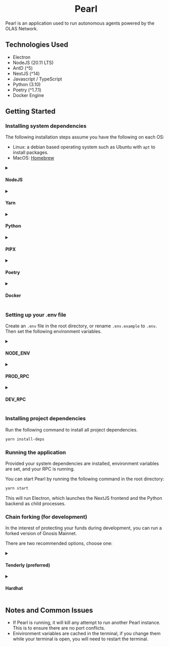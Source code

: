 <h1 align="center">
<b>Pearl</b>
</h1>

Pearl is an application used to run autonomous agents powered by the OLAS Network.

## Technologies Used

- Electron
- NodeJS (20.11 LTS)
- AntD (^5)
- NextJS (^14)
- Javascript / TypeScript
- Python (3.10)
- Poetry (^1.7.1)
- Docker Engine

## Getting Started

### Installing system dependencies

The following installation steps assume you have the following on each OS:

- Linux: a debian based operating system such as Ubuntu with `apt` to install packages.
- MacOS: [Homebrew](https://brew.sh/)

<details><summary><h4>NodeJS</summary></h4>

NodeJS is best installed and managed through NVM. It allows you to install and select specific versions of NodeJS. Pearl has been built using version 20.11, LTS.

<h5>Linux</h5>

```bash
sudo apt install curl 
curl https://raw.githubusercontent.com/creationix/nvm/master/install.sh | bash 
source ~/.bashrc
nvm install --lts
nvm use --lts
```

<h5>MacOS</h5>

```bash
brew install nvm
```

Set up NVM for console usage. Dependant on the shell, you should edit the config file to contain the following code.
If you're using Bash or Zsh, you might add them to your `~/.bash_profile`, `~/.bashrc`, or `~/.zshrc` file:

```bash
export NVM_DIR="$HOME/.nvm"
[ -s "$NVM_DIR/nvm.sh" ] && \. "$NVM_DIR/nvm.sh"  # This loads nvm
[ -s "$NVM_DIR/bash_completion" ] && \. "$NVM_DIR/bash_completion"  # This loads nvm bash_completion
```

Close and reopen Terminal, or run `source ~/.bash_profile`, `source ~/.zshrc`, or `source ~/.bashrc` to reload the shell configuration.

Verify your installation by running `nvm --version`. Then run:

```bash
nvm install --lts
nvm use --lts
```

</details>

<details><summary><h4>Yarn</h4></summary>

Yarn is the package manager used for dependency management of the Electron app and NextJS frontend.

```bash
npm install --global yarn
```
</details>

<details><summary><h4>Python</h4></summary>

<h5>Linux</h5>

```bash
sudo apt install python3
```

<h5>MacOS</h5>

```bash
brew install python
```

</details>

<details><summary><h4>PIPX</h4></summary>

<h5>Linux</h5>

```bash
sudo apt install pipx
```

<h5>MacOS</h5>

```bash
brew install pipx
```

</details>

<details><summary><h4>Poetry</h4></summary>

Poetry is used on the backend to install and manage dependencies, and create a virtual environment for the backend API.

```bash
pipx install poetry
```

If promoted to run `pipx ensurepath`, run it.

</details>

<details><summary><h4>Docker</h4></summary>

<h5>Linux</h5>

*Update the `ubuntu.22.04~jammy` version string to your current OS version before running the following command:*

```bash
VERSION_STRING=5:24.0.7-1~ubuntu.22.04~jammy
sudo apt-get install docker-ce=$VERSION_STRING docker-ce-cli=$VERSION_STRING containerd.io docker-buildx-plugin docker-compose-plugin
sudo usermod -aG docker $USER
```

If you are unsure about your current OS version/codename, you can find it by running:

```bash
lsb_release -a
```

<h5>MacOS</h5>

You can [install Docker Desktop via the Docker website](https://www.docker.com/products/docker-desktop/). Be sure to select the correct version for your system's CPU architecture.

If you are unsure about your system's CPU architecture, run the following command:

```bash
uname -p
# x86 64    Intel chip
# arm64     Apple chip
```

</details>

<h3>Setting up your .env file</h3>

Create an `.env` file in the root directory, or rename `.env.example` to `.env`.
Then set the following environment variables.

<details><summary><h4>NODE_ENV</h4></summary>

For development usage, set `NODE_ENV=development`.
For production usage, set `NODE_ENV=production`.

</details>

<details><summary><h4>PROD_RPC</h4></summary>

**This variable is required for both development and production.**
**Must be a Gnosis Mainnet RPC URL.**

- In `development` this RPC url is only used if/when forking mainnet with Hardhat (covered later). This process allows you to test without losing funds.
- In `production` this RPC URL is used as the main RPC for Pearl.

You can get a Gnosis RPC from [Nodies](https://www.nodies.app/).

Once you have a Gnosis Mainnet RPC URL, set `PROD_RPC=YOUR_RPC_URL_HERE` in your .env file.

Note: this must be an external RPC. If you decide to use Hardhat for testing on a mainnet fork, do _not_ set your Hardhat Node URL here.
</details>

<details><summary><h4>DEV_RPC</h4></summary>

This environment variable is only used when `NODE_ENV=development` is set.

In `development` mode, it is used throughout Pearl as the main RPC.

If you're using Hardhat, you can set `DEV_RPC=http://localhost:8545`.
Or, you can use another, external RPC URL that wish to test on, ensuring that the chain ID is 100 (Gnosis Mainnet's chain ID).

</details>

<h3>Installing project dependencies</h3>

Run the following command to install all project dependencies.

```bash
yarn install-deps
```

<h3>Running the application</h3>

Provided your system dependencies are installed, environment variables are set, and your RPC is running.

You can start Pearl by running the following command in the root directory:

```bash
yarn start
```

This will run Electron, which launches the NextJS frontend and the Python backend as child processes.

<h3>Chain forking (for development)</h3>

In the interest of protecting your funds during development, you can run a forked version of Gnosis Mainnet.

There are two recommended options, choose one:

<details><summary><h4>Tenderly (preferred)</h4></summary>

[Tenderly](https://tenderly.co/) is a service with a plethora of useful blockchain development tools. The tool required here gives you the ability to **fork networks**.

You can also monitor all transactions, and fund your accounts with any token that you please.

1. Signup to [Tenderly](https://tenderly.co/), and select the plan you desire. **The Free plan should suffice for most users**.
2. Go to *Forks* under the *Development* tab -- in the left sidebar of your dashboard.
3. Click *Create Fork*, select "Gnosis Chain" as the network, and use Chain ID `100`.
4. Copy the RPC url into the appropriate .env variables in your repository. (Recommended to set both `PROD_RPC` & `DEV_RPC` to this RPC url during development).
5. Click the *Fund Accounts* button to fund your accounts with XDAI (native token) and [OLAS](https://gnosisscan.io/token/0xce11e14225575945b8e6dc0d4f2dd4c570f79d9f).

</details>

<details><summary><h4>Hardhat</h4></summary>
Note: using Hardhat will result in the loss of chain state once your Hardhat node is turned off.

Run the following command in the root of your project folder to start your Hardhat node:

```bash
npx hardhat node
```

**Once Hardhat is running, you will be able to use `http://localhost:8545` as your development RPC.**

<h5>Funding your addresses with Hardhat</h5>

There are scripts to fund addresses during testing/development:

- XDAI funding:

```bash
poetry run python scripts/fund.py 0xYOURADDRESS
```

- OLAS funding: 

```bash
poetry run python scripts/transfer_olas.py PATH_TO_KEY_CONTAINING_OLAS ADDRESS_TO_TRANSFER AMOUNT
```

</details>

<h2>Notes and Common Issues</h2>

- If Pearl is running, it will kill any attempt to run another Pearl instance. This is to ensure there are no port conflicts.
- Enivironment variables are cached in the terminal, if you change them while your terminal is open, you will need to restart the terminal.